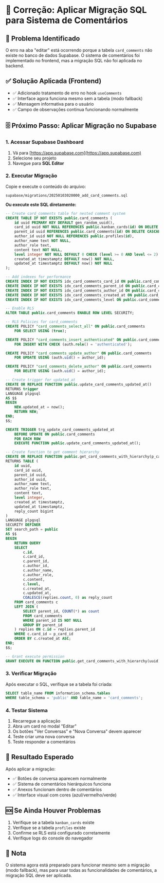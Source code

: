 # 🔧 Correção: Aplicar Migração SQL para Sistema de Comentários

## 🚨 Problema Identificado
O erro na aba "editar" está ocorrendo porque a tabela `card_comments` não existe no banco de dados Supabase. O sistema de comentários foi implementado no frontend, mas a migração SQL não foi aplicada no backend.

## ✅ Solução Aplicada (Frontend)
- ✅ Adicionado tratamento de erro no hook `useComments`
- ✅ Interface agora funciona mesmo sem a tabela (modo fallback)
- ✅ Mensagem informativa para o usuário
- ✅ Campo de observações continua funcionando normalmente

## 🗄️ Próximo Passo: Aplicar Migração no Supabase

### 1. Acessar Supabase Dashboard
1. Vá para [https://app.supabase.com](https://app.supabase.com)
2. Selecione seu projeto
3. Navegue para **SQL Editor**

### 2. Executar Migração
Copie e execute o conteúdo do arquivo:
```
supabase/migrations/20250103020000_add_card_comments.sql
```

**Ou execute este SQL diretamente:**

```sql
-- Create card_comments table for nested comment system
CREATE TABLE IF NOT EXISTS public.card_comments (
    id uuid PRIMARY KEY DEFAULT gen_random_uuid(),
    card_id uuid NOT NULL REFERENCES public.kanban_cards(id) ON DELETE CASCADE,
    parent_id uuid REFERENCES public.card_comments(id) ON DELETE CASCADE,
    author_id uuid NOT NULL REFERENCES public.profiles(id),
    author_name text NOT NULL,
    author_role text,
    content text NOT NULL,
    level integer NOT NULL DEFAULT 0 CHECK (level >= 0 AND level <= 2),
    created_at timestamptz DEFAULT now() NOT NULL,
    updated_at timestamptz DEFAULT now() NOT NULL
);

-- Add indexes for performance
CREATE INDEX IF NOT EXISTS idx_card_comments_card_id ON public.card_comments(card_id);
CREATE INDEX IF NOT EXISTS idx_card_comments_parent_id ON public.card_comments(parent_id);
CREATE INDEX IF NOT EXISTS idx_card_comments_author_id ON public.card_comments(author_id);
CREATE INDEX IF NOT EXISTS idx_card_comments_created_at ON public.card_comments(created_at);
CREATE INDEX IF NOT EXISTS idx_card_comments_level ON public.card_comments(level);

-- Enable RLS
ALTER TABLE public.card_comments ENABLE ROW LEVEL SECURITY;

-- RLS Policies for card_comments
CREATE POLICY "card_comments_select_all" ON public.card_comments
    FOR SELECT USING (true);

CREATE POLICY "card_comments_insert_authenticated" ON public.card_comments
    FOR INSERT WITH CHECK (auth.role() = 'authenticated');

CREATE POLICY "card_comments_update_author" ON public.card_comments
    FOR UPDATE USING (auth.uid() = author_id);

CREATE POLICY "card_comments_delete_author" ON public.card_comments
    FOR DELETE USING (auth.uid() = author_id);

-- Create trigger for updated_at
CREATE OR REPLACE FUNCTION public.update_card_comments_updated_at()
RETURNS trigger
LANGUAGE plpgsql
AS $$
BEGIN
    NEW.updated_at = now();
    RETURN NEW;
END;
$$;

CREATE TRIGGER trg_update_card_comments_updated_at
    BEFORE UPDATE ON public.card_comments
    FOR EACH ROW
    EXECUTE FUNCTION public.update_card_comments_updated_at();

-- Create function to get comment hierarchy
CREATE OR REPLACE FUNCTION public.get_card_comments_with_hierarchy(p_card_id uuid)
RETURNS TABLE (
    id uuid,
    card_id uuid,
    parent_id uuid,
    author_id uuid,
    author_name text,
    author_role text,
    content text,
    level integer,
    created_at timestamptz,
    updated_at timestamptz,
    reply_count bigint
)
LANGUAGE plpgsql
SECURITY DEFINER
SET search_path = public
AS $$
BEGIN
    RETURN QUERY
    SELECT 
        c.id,
        c.card_id,
        c.parent_id,
        c.author_id,
        c.author_name,
        c.author_role,
        c.content,
        c.level,
        c.created_at,
        c.updated_at,
        COALESCE(replies.count, 0) as reply_count
    FROM card_comments c
    LEFT JOIN (
        SELECT parent_id, COUNT(*) as count
        FROM card_comments
        WHERE parent_id IS NOT NULL
        GROUP BY parent_id
    ) replies ON c.id = replies.parent_id
    WHERE c.card_id = p_card_id
    ORDER BY c.created_at ASC;
END;
$$;

-- Grant execute permission
GRANT EXECUTE ON FUNCTION public.get_card_comments_with_hierarchy(uuid) TO authenticated;
```

### 3. Verificar Migração
Após executar o SQL, verifique se a tabela foi criada:
```sql
SELECT table_name FROM information_schema.tables 
WHERE table_schema = 'public' AND table_name = 'card_comments';
```

### 4. Testar Sistema
1. Recarregue a aplicação
2. Abra um card no modal "Editar"
3. Os botões "Ver Conversas" e "Nova Conversa" devem aparecer
4. Teste criar uma nova conversa
5. Teste responder a comentários

## 🎯 Resultado Esperado
Após aplicar a migração:
- ✅ Botões de conversa aparecem normalmente
- ✅ Sistema de comentários hierárquicos funciona
- ✅ Anexos funcionam dentro de comentários
- ✅ Interface visual com cores (azul/vermelho/verde)

## 🆘 Se Ainda Houver Problemas
1. Verifique se a tabela `kanban_cards` existe
2. Verifique se a tabela `profiles` existe
3. Confirme se RLS está configurado corretamente
4. Verifique logs do console do navegador

## 📝 Nota
O sistema agora está preparado para funcionar mesmo sem a migração (modo fallback), mas para usar todas as funcionalidades de comentários, a migração SQL deve ser aplicada.
